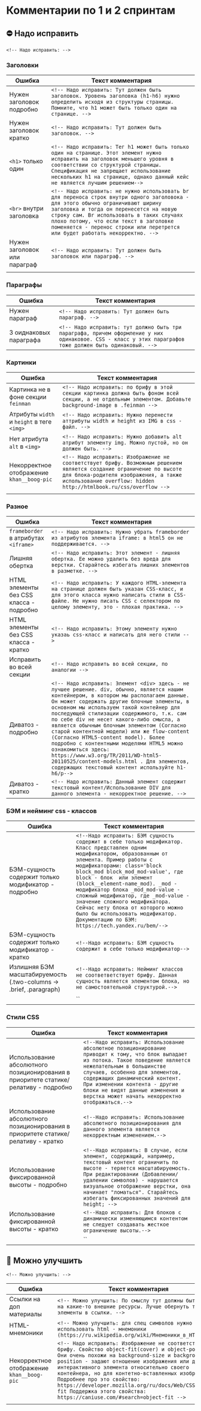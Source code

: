# Комментарии по 1 и 2 спринтам

## :no_entry: Надо исправить

`<!-- Надо исправить: -->`

### Заголовки

| Ошибка        | Текст комментария|
| ------------- | ------------- |
| Нужен заголовок подробно | `<!-- Надо исправить: Тут должен быть заголовок. Уровень заголовка (h1-h6) нужно определить исходя из структуры страницы. Помните, что h1 может быть только один на странице. -->` |
| Нужен заголовок кратко | `<!-- Надо исправить: Тут должен быть заголовок. -->` |
| `<h1>` только один| `<!-- Надо исправить: Тег h1 может быть только один на странице. Этот элемент нужно исправить на заголовок меньшего уровня в соответствии со структурой страницы. Спецификация не запрещает использование нескольких h1 на странице, однако данный кейс не является лучшим решением-->` |
| `<br>` внутри заголовка | `<!-- Надо исправить: не нужно использовать br для переноса строк внутри одного заголовока - для этого обычно ограничивают ширину заголовка и тогда он перенесется на новую строку сам. Br использовать в таких случаях плохо потому, что если текст в заголовке поменяется - перенос строки или перетрется или будет работать некорректно. -->` |
| Нужен заголовок или параграф | `<!-- Надо исправить: Тут должен быть заголовок или параграф. -->` |
|||

### Параграфы
| Ошибка        | Текст комментария|
| ------------- | ------------- |
| Нужен параграф | `<!-- Надо исправить: Тут должен быть параграф. -->` |
| 3 оиднаковых параграфа | `<!-- Надо исправить: тут должно быть три параграфа, причем оформление у них одинаковое. CSS - класс у этих параграфов тоже должен быть одинаковый. -->` |


### Картинки

| Ошибка        | Текст комментария|
| ------------- | ------------- |
| Картинка не в фоне секции `feinman` | `<!-- Надо исправить: по брифу в этой секции картинка должна быть фоном всей секции, а не отдельным элементом. Добавьте background-image в .feinman -->` |
| Атрибуты `width` и `height` в теге `<img>` | `<!-- Надо исправить: Нужно перенести аттрибуты width и height из IMG в css - файл. -->` |
| Нет атрибута `alt` в `<img>` | `<!-- Надо исправить: Нужно добавить alt атрибут элементу img. Можно пустой, но он должен быть. -->` |
| Некорректное отображение `khan__boog-pic` | `<!-- Надо исправить: Изображение не соответствует брифу. Возможным решением является создание ограничение по высоте для блока-родителя изображения, а также использование overflow: hidden http://htmlbook.ru/css/overflow -->` |
|||

### Разное
| Ошибка        | Текст комментария|
| ------------- | ------------- |
| `frameborder` в атрибутах `<iframe>` | `<!-- Надо исправить: Нужно убрать frameborder из атрибутов элемента iframe: в html5 он не поддерживается. -->` |
| Лишняя обертка | `<!-- Надо исправить: Этот элемент - лишняя обертка. Ее можно удалить без вреда для верстки. Старайтесь избегать лишних элементов в разметке. -->` |
| HTML элементы без CSS класса - подробно | `<!-- Надо исправить: У каждого HTML-элемента на странице должен быть указан CSS-класс, и для этого класса нужно написать стили в CSS-файле. Не нужно писать CSS с селектором по целому элементу, это - плохая практика. -->` |
| HTML элементы без CSS класса - кратко | `<!-- Надо исправить: Этому элементу нужно указаь css-класс и написать для него стили -->` |
| Исправить во всей секции | `<!-- Надо исправить во всей секции, по аналогии -->` |
| Диватоз - подробно | `<!-- Надо исправить: Элемент <div> здесь - не лучшее решение. div, обычно, является нашим контейнером, в котором мы располагаем данные. Он может содержать другие блочные элементы, в основном мы используем такой контейнер для последующей стилизации содержимого, т.к. сам по себе div не несет какого-либо смысла, а является обычным блочным элементом (Согласно старой контентной модели) или же flow-content (Согласно HTML5-content model). Более подробно с контентными моделями HTML5 можно ознакомиться здесь: https://www.w3.org/TR/2011/WD-html5-20110525/content-models.html . Для элементов, содержащих текстовый контент используйте h1-h6/p-->` |
| Диватоз - кратко | `<!-- Надо исправить: Данный элемент содержит текстовый контент/Использование DIV для данного элемента - некорректное решение. -->` |

### БЭМ и нейминг css - классов

| Ошибка        | Текст комментария|
| ------------- | ------------- |
| БЭМ-сущность содержит только модификатор - подробно | `<!--Надо исправить: БЭМ сущность содержит в себе только модификатор. Класс представлен одним модификатором, образованным от элемента. Пример работы с модификаторами: class='block block_mod block_mod_mod-value', где block - блок  или элемент (block__element-name_mod). _mod - модификатор блока _mod_mod-value - сложный модификатор, где _mod-value - значение сложного модификатора. Сейчас нету блока от которого можно было бы использовать модификатор. Документацию по БЭМ: https://tech.yandex.ru/bem/-->` |
| БЭМ-сущность содержит только модификатор - кратко | `<!--Надо исправить: БЭМ сущность содержит в себе только модификатор-->` |
| Излишняя БЭМ масштабируемость (.two-columns -> .brief, .paragraph) | `<!--Надо исправить: Нейминг классов не соответветствует брифу. Данная сущность является элементом блока, но не самостоятельной структурой.-->` |
|       | `` |

### Стили CSS

| Ошибка        | Текст комментария|
| ------------- | ------------- |
| Использование абсолютного позиционирования в приоритете статике/релативу - подробно | `<!--Надо исправить: Использование абсолютное позиционирование приводит к тому, что блок выпадает из потока. Такое поведение является нежелательным в большинстве случаев, особенно для элементов, содержащих динамический контент. При изменении контента - другие блоки не видят данные изменения и верстка может начать некорректно отображаться.-->` |
| Использование абсолютного позиционирования в приоритете статике/релативу - кратко | `<!--Надо исправить: Использование абсолютного позиционирования для данного элемента является некорректным изменением.-->` |
| Использование фиксированной высоты - подробно | `<!--Надо исправить: В случае, если элемент, содержащий, например, текстовый контент ограничить по высоте - теряется масштабируемость. При редактировании (Добавлении/удалении символов) - нарушается визуальное отображение верстки, она начинает "ломаться". Старайтесь избегать фиксированных значений для height; -->` |
| Использование фиксированной высоты - кратко | `<!--Надо исправить: Для блоков с динамически изменяющимся контентом не следует создавать жесткое ограничение высоты.-->` |
|       | `` |

## :thinking: Можно улучшить
`<!-- Можно улучшить: -->`

| Ошибка        | Текст комментария|
| ------------- | ------------- |
| Ссылки на доп материалы | `<!-- Можно улучшить: По смыслу тут должны быть ссылки на какие-то внешние ресурсы. Лучше обернуть тут элементы в ссылки. -->` |
| HTML-мнемоники | `<!-- Можно улучшить: для спец символов нужно использовать html - мнемоники (https://ru.wikipedia.org/wiki/Мнемоники_в_HTML) -->` |
| Некорректное отображение `khan__boog-pic` | `<!-- Надо исправить: Изображение не соответствует брифу. Свойство object-fit(cover) и object-position. Они очень похожи на background-size и background-position - задают отношение изображения или другого интерактивного элемента относительно своего контейнера, но для контетно-вставленных изображений. Подробнее про это свойство: https://developer.mozilla.org/ru/docs/Web/CSS/object-fit Поддержка этого свойства: https://caniuse.com/#search=object-fit -->` |
|||

